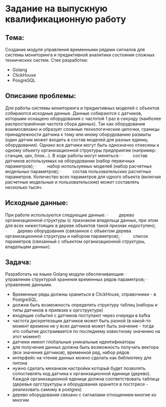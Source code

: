 # Задание на выпускную квалификационную работу

## Тема:
Создание модуля управления временными рядами сигналов для системы мониторинга и предиктивной аналитики состояния сложных технических систем.
Стек разработки:
- Golang
- ClickHouse
- PosgreSQL

## Описание проблемы:
Для работы системы мониторинга и предиктивных моделей с объектов собираются исходные данные. Данные собираются с датчиков, которыми оснащено оборудования с частотой 1 раз в секунду (наиболее распространённая частота сбора данных).
Так как оборудование взаимосвязано и образует сложные технологические цепочки, границы принадлежности датчика к тому или иному оборудованию размыты (один датчик может входить в состав моделей для разных единиц оборудования). Однако все датчики могут быть однозначно отнесены к одному объекту организационной структуры предприятия (например: станция, цех, блок...).
В ходе работы могут меняться:
·         состав датчиков используемых на оборудовании (набор первичных параметров);
·         набор используемых моделей (набор расчетных модельных параметров);
·         состав пользовательских расчетных параметров.
Количество всех параметров для одного объекта (включая расчетные модельные и пользовательские) может составлять несколько тысяч.

## Исходные данные:
При работе используются следующие данные:
·         дерево организационной структуры (с признаком владельца данных, при этом для всех нижестоящих в дереве объектов такой признак недоступен);
·         дерево оборудования (связанное с объектом дерева организационной структуры и набором параметров);
·         список параметров (связанный с объектом организационной структуры, владельцем данных).

## Задача:
Разработать на языке Golang модули обеспечивающие:
·         управление структурой хранения временных рядов параметров;
·         управление данными.
- Временные ряды должны храниться в ClickHouse, справочники - в PostgreSQL.
- должна быть возможность определять структуру таблиц (наборы и типы датчиков в приявзке к оргструктуре)
- входящие события с датчиков поступают через очереди в kafka 
- частота дискретезации датчиков может быть разной (в какой-то момент времени не у всех датчиков может быть значение - тогда это событие достраивается по последнему известному значению на этот момент)
- датчики имеют глобальные уникальные идентификаторы
- для получения данных должна быть возможность получать вектора (все значения датчиков), временной ряд, набор рядов
- интерфейс на чтение данных можно сделать как библиотеку для питона
- нужно сделать механизм настройки который будет позволять сопоставлять код датчика к организационной единице (дерево). Каждой организационной еденице должна соответствовать таблица (деревья оргструктуры и оборудования хранится в постгресе - реализовать самому в postgres)
- дерево оборудования связано с сигналами отнощением многие ко многим